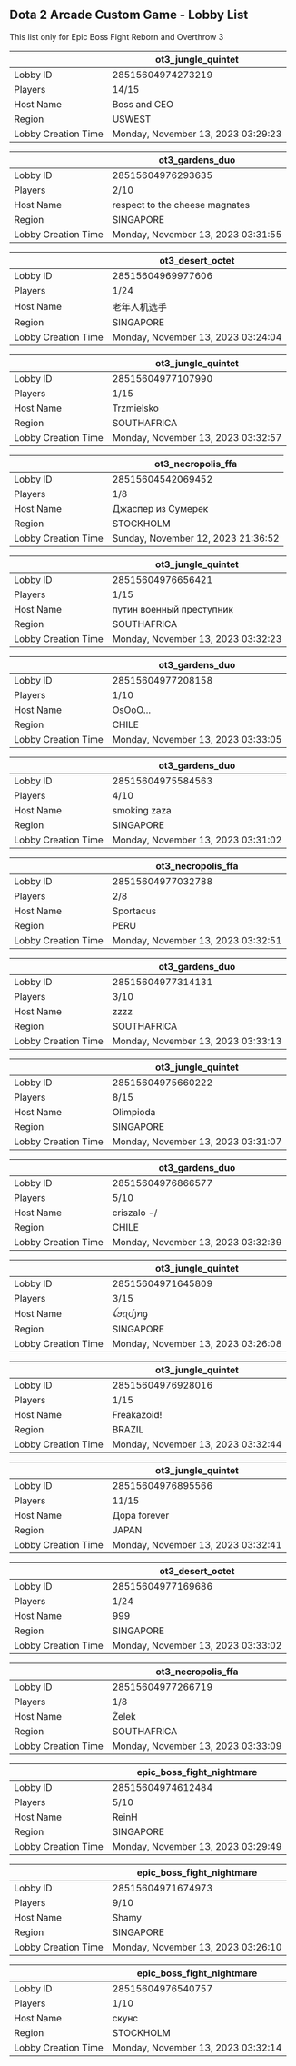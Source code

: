 ## Dota 2 Arcade Custom Game - Lobby List

This list only for Epic Boss Fight Reborn and Overthrow 3

|  | ot3_jungle_quintet |
| ------ | ------ |
| Lobby ID | 28515604974273219 |
| Players | 14/15 |
| Host Name | Boss and CEO |
| Region | USWEST |
| Lobby Creation Time | Monday, November 13, 2023 03:29:23 |


|  | ot3_gardens_duo |
| ------ | ------ |
| Lobby ID | 28515604976293635 |
| Players | 2/10 |
| Host Name | respect to the cheese magnates |
| Region | SINGAPORE |
| Lobby Creation Time | Monday, November 13, 2023 03:31:55 |


|  | ot3_desert_octet |
| ------ | ------ |
| Lobby ID | 28515604969977606 |
| Players | 1/24 |
| Host Name | 老年人机选手 |
| Region | SINGAPORE |
| Lobby Creation Time | Monday, November 13, 2023 03:24:04 |


|  | ot3_jungle_quintet |
| ------ | ------ |
| Lobby ID | 28515604977107990 |
| Players | 1/15 |
| Host Name | Trzmielsko |
| Region | SOUTHAFRICA |
| Lobby Creation Time | Monday, November 13, 2023 03:32:57 |


|  | ot3_necropolis_ffa |
| ------ | ------ |
| Lobby ID | 28515604542069452 |
| Players | 1/8 |
| Host Name | Джаспер из Сумерек |
| Region | STOCKHOLM |
| Lobby Creation Time | Sunday, November 12, 2023 21:36:52 |


|  | ot3_jungle_quintet |
| ------ | ------ |
| Lobby ID | 28515604976656421 |
| Players | 1/15 |
| Host Name | путин военный преступник |
| Region | SOUTHAFRICA |
| Lobby Creation Time | Monday, November 13, 2023 03:32:23 |


|  | ot3_gardens_duo |
| ------ | ------ |
| Lobby ID | 28515604977208158 |
| Players | 1/10 |
| Host Name | OsOoO... |
| Region | CHILE |
| Lobby Creation Time | Monday, November 13, 2023 03:33:05 |


|  | ot3_gardens_duo |
| ------ | ------ |
| Lobby ID | 28515604975584563 |
| Players | 4/10 |
| Host Name | smoking zaza |
| Region | SINGAPORE |
| Lobby Creation Time | Monday, November 13, 2023 03:31:02 |


|  | ot3_necropolis_ffa |
| ------ | ------ |
| Lobby ID | 28515604977032788 |
| Players | 2/8 |
| Host Name | Sportacus |
| Region | PERU |
| Lobby Creation Time | Monday, November 13, 2023 03:32:51 |


|  | ot3_gardens_duo |
| ------ | ------ |
| Lobby ID | 28515604977314131 |
| Players | 3/10 |
| Host Name | zzzz |
| Region | SOUTHAFRICA |
| Lobby Creation Time | Monday, November 13, 2023 03:33:13 |


|  | ot3_jungle_quintet |
| ------ | ------ |
| Lobby ID | 28515604975660222 |
| Players | 8/15 |
| Host Name | Olimpioda |
| Region | SINGAPORE |
| Lobby Creation Time | Monday, November 13, 2023 03:31:07 |


|  | ot3_gardens_duo |
| ------ | ------ |
| Lobby ID | 28515604976866577 |
| Players | 5/10 |
| Host Name | criszalo *-*/ |
| Region | CHILE |
| Lobby Creation Time | Monday, November 13, 2023 03:32:39 |


|  | ot3_jungle_quintet |
| ------ | ------ |
| Lobby ID | 28515604971645809 |
| Players | 3/15 |
| Host Name | ꪶꪮꪖᦔ꠸ꪀᧁ |
| Region | SINGAPORE |
| Lobby Creation Time | Monday, November 13, 2023 03:26:08 |


|  | ot3_jungle_quintet |
| ------ | ------ |
| Lobby ID | 28515604976928016 |
| Players | 1/15 |
| Host Name | Freakazoid! |
| Region | BRAZIL |
| Lobby Creation Time | Monday, November 13, 2023 03:32:44 |


|  | ot3_jungle_quintet |
| ------ | ------ |
| Lobby ID | 28515604976895566 |
| Players | 11/15 |
| Host Name | Дора forever |
| Region | JAPAN |
| Lobby Creation Time | Monday, November 13, 2023 03:32:41 |


|  | ot3_desert_octet |
| ------ | ------ |
| Lobby ID | 28515604977169686 |
| Players | 1/24 |
| Host Name | 999 |
| Region | SINGAPORE |
| Lobby Creation Time | Monday, November 13, 2023 03:33:02 |


|  | ot3_necropolis_ffa |
| ------ | ------ |
| Lobby ID | 28515604977266719 |
| Players | 1/8 |
| Host Name | Żelek |
| Region | SOUTHAFRICA |
| Lobby Creation Time | Monday, November 13, 2023 03:33:09 |


|  | epic_boss_fight_nightmare |
| ------ | ------ |
| Lobby ID | 28515604974612484 |
| Players | 5/10 |
| Host Name | ReinH |
| Region | SINGAPORE |
| Lobby Creation Time | Monday, November 13, 2023 03:29:49 |


|  | epic_boss_fight_nightmare |
| ------ | ------ |
| Lobby ID | 28515604971674973 |
| Players | 9/10 |
| Host Name | Shamy |
| Region | SINGAPORE |
| Lobby Creation Time | Monday, November 13, 2023 03:26:10 |


|  | epic_boss_fight_nightmare |
| ------ | ------ |
| Lobby ID | 28515604976540757 |
| Players | 1/10 |
| Host Name | скунс |
| Region | STOCKHOLM |
| Lobby Creation Time | Monday, November 13, 2023 03:32:14 |


